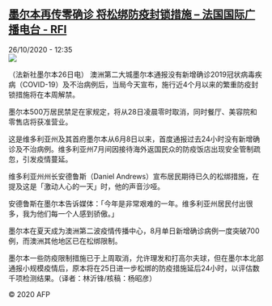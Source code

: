 <!--1603716921000-->
[墨尔本再传零确诊 将松绑防疫封锁措施 – 法国国际广播电台 - RFI](http://www.rfi.fr//cn/contenu/20201026-%E5%A2%A8%E5%B0%94%E6%9C%AC%E5%86%8D%E4%BC%A0%E9%9B%B6%E7%A1%AE%E8%AF%8A-%E5%B0%86%E6%9D%BE%E7%BB%91%E9%98%B2%E7%96%AB%E5%B0%81%E9%94%81%E6%8E%AA%E6%96%BD)
------

<div>26/10/2020 - 12:35</div><img src="https://s.rfi.fr/media/display/06e43aa8-1783-11eb-991b-005056bff430/w:310/p:16x9/int0015b.201026193502.jpg"><div class="t-content__body u-clearfix"><p>（法新社墨尔本26日电）    澳洲第二大城墨尔本通报没有新增确诊2019冠状病毒疾病（COVID-19）及不治病例后，当局今天宣布，施行近4个月以来的繁重防疫封锁措施将在本周解禁。</p><p>    墨尔本500万居民禁足在家规定，将从28日凌晨零时取消，同时餐厅、美容院和零售店将获准营业。</p><p>    这是维多利亚州及其首府墨尔本从6月8日以来，首度通报过去24小时没有新增确诊及不治病例。维多利亚州7月间因接待海外返国民众的防疫饭店出现安全管制疏忽，引发疫情蔓延。</p><p>    维多利亚州州长安德鲁斯（Daniel Andrews）宣布居民期待已久的松绑措施，在提及这是「激动人心的一天」时，他的声音沙哑。</p><p>    安德鲁斯在墨尔本告诉媒体：「今年是非常艰难的一年。维多利亚州居民付出很多，我为他们每一个人感到骄傲。」</p><p>    墨尔本在夏天成为澳洲第二波疫情传播中心，8月单日新增确诊病例一度突破700例，而澳洲其他地区已在松绑限制。</p><p>    墨尔本一些防疫限制措施已于上周取消，允许理发和打高尔夫球，但在墨尔本北部通报小规模疫情后，原本将在25日进一步松绑的防疫措施延后24小时，以评估数千项检测结果。（译者：林沂锋/核稿：杨昭彦）</p><p class="t-copyright">© 2020 AFP</p>        </div>
